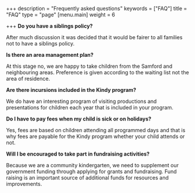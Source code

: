 +++
description = "Frequently asked questions"
keywords = ["FAQ"]
title = "FAQ"
type = "page"
[menu.main]
weight = 6

+++
**Do you have a siblings policy?**

After much discussion it was decided that it would be fairer to all families not to have a siblings policy.

**Is there an area management plan?**

At this stage no, we are happy to take children from the Samford and neighbouring areas. Preference is given according to the waiting list not the area of residence.

**Are there incursions included in the Kindy program?**

We do have an interesting program of visiting productions and presentations for children each year that is included in your program.

**Do I have to pay fees when my child is sick or on holidays?**

Yes, fees are based on children attending all programmed days and that is why fees are payable for the Kindy program whether your child attends or not.

**Will I be encouraged to take part in fundraising activities?**

Because we are a community kindergarten, we need to supplement our government funding through applying for grants and fundraising. Fund raising is an important source of additional funds for resources and improvements.